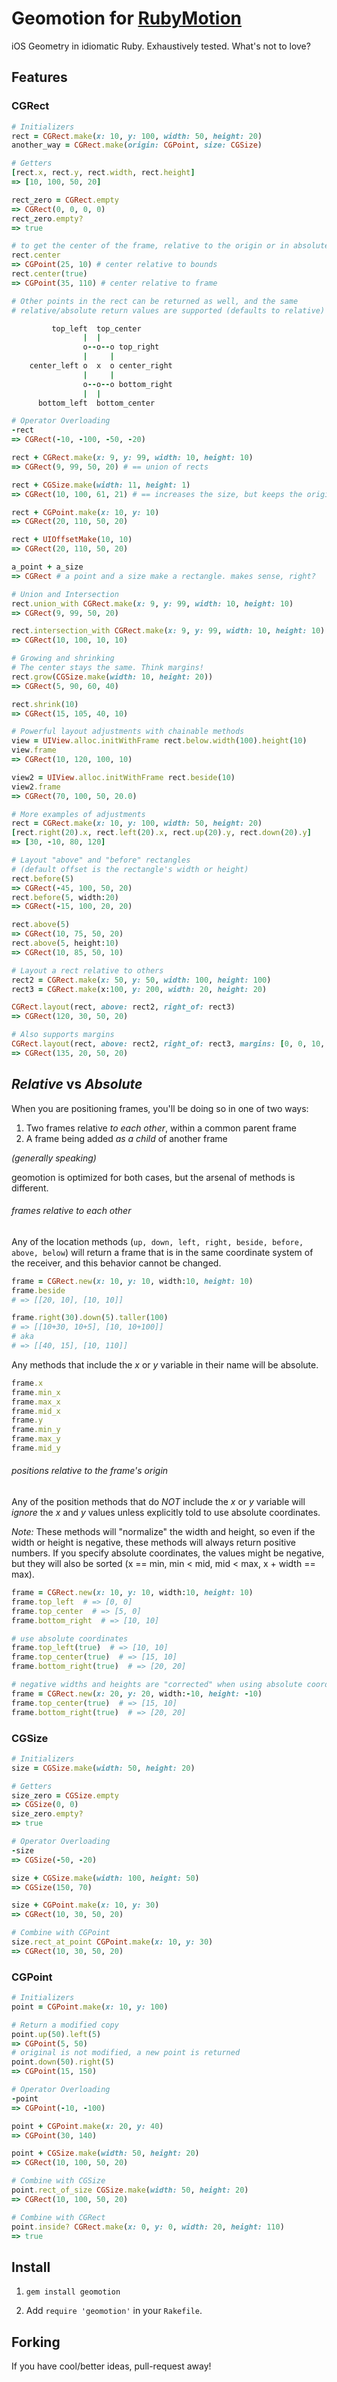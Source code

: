 # Geomotion for [RubyMotion](http://rubymotion.com)

iOS Geometry in idiomatic Ruby. Exhaustively tested. What's not to love?

## Features

### CGRect

```ruby
# Initializers
rect = CGRect.make(x: 10, y: 100, width: 50, height: 20)
another_way = CGRect.make(origin: CGPoint, size: CGSize)

# Getters
[rect.x, rect.y, rect.width, rect.height]
=> [10, 100, 50, 20]

rect_zero = CGRect.empty
=> CGRect(0, 0, 0, 0)
rect_zero.empty?
=> true

# to get the center of the frame, relative to the origin or in absolute coordinates
rect.center
=> CGPoint(25, 10) # center relative to bounds
rect.center(true)
=> CGPoint(35, 110) # center relative to frame

# Other points in the rect can be returned as well, and the same
# relative/absolute return values are supported (defaults to relative)

         top_left  top_center
                |  |
                o--o--o top_right
                |     |
    center_left o  x  o center_right
                |     |
                o--o--o bottom_right
                |  |
      bottom_left  bottom_center

# Operator Overloading
-rect
=> CGRect(-10, -100, -50, -20)

rect + CGRect.make(x: 9, y: 99, width: 10, height: 10)
=> CGRect(9, 99, 50, 20) # == union of rects

rect + CGSize.make(width: 11, height: 1)
=> CGRect(10, 100, 61, 21) # == increases the size, but keeps the origin

rect + CGPoint.make(x: 10, y: 10)
=> CGRect(20, 110, 50, 20)

rect + UIOffsetMake(10, 10)
=> CGRect(20, 110, 50, 20)

a_point + a_size
=> CGRect # a point and a size make a rectangle. makes sense, right?

# Union and Intersection
rect.union_with CGRect.make(x: 9, y: 99, width: 10, height: 10)
=> CGRect(9, 99, 50, 20)

rect.intersection_with CGRect.make(x: 9, y: 99, width: 10, height: 10)
=> CGRect(10, 100, 10, 10)

# Growing and shrinking
# The center stays the same. Think margins!
rect.grow(CGSize.make(width: 10, height: 20))
=> CGRect(5, 90, 60, 40)

rect.shrink(10)
=> CGRect(15, 105, 40, 10)

# Powerful layout adjustments with chainable methods
view = UIView.alloc.initWithFrame rect.below.width(100).height(10)
view.frame
=> CGRect(10, 120, 100, 10)

view2 = UIView.alloc.initWithFrame rect.beside(10)
view2.frame
=> CGRect(70, 100, 50, 20.0)

# More examples of adjustments
rect = CGRect.make(x: 10, y: 100, width: 50, height: 20)
[rect.right(20).x, rect.left(20).x, rect.up(20).y, rect.down(20).y]
=> [30, -10, 80, 120]

# Layout "above" and "before" rectangles
# (default offset is the rectangle's width or height)
rect.before(5)
=> CGRect(-45, 100, 50, 20)
rect.before(5, width:20)
=> CGRect(-15, 100, 20, 20)

rect.above(5)
=> CGRect(10, 75, 50, 20)
rect.above(5, height:10)
=> CGRect(10, 85, 50, 10)

# Layout a rect relative to others
rect2 = CGRect.make(x: 50, y: 50, width: 100, height: 100)
rect3 = CGRect.make(x:100, y: 200, width: 20, height: 20)

CGRect.layout(rect, above: rect2, right_of: rect3)
=> CGRect(120, 30, 50, 20)

# Also supports margins
CGRect.layout(rect, above: rect2, right_of: rect3, margins: [0, 0, 10, 15])
=> CGRect(135, 20, 50, 20)

```

## *Relative* vs *Absolute*

When you are positioning frames, you'll be doing so in one of two ways:

1. Two frames relative *to each other*, within a common parent frame
2. A frame being added *as a child* of another frame

*(generally speaking)*

geomotion is optimized for both cases, but the arsenal of methods is different.

###### frames relative to each other

Any of the location methods (`up, down, left, right, beside, before, above, below`)
will return a frame that is in the same coordinate system of the receiver, and
this behavior cannot be changed.

```ruby
frame = CGRect.new(x: 10, y: 10, width:10, height: 10)
frame.beside
# => [[20, 10], [10, 10]]

frame.right(30).down(5).taller(100)
# => [[10+30, 10+5], [10, 10+100]]
# aka
# => [[40, 15], [10, 110]]
```

Any methods that include the *x* or *y* variable in their name will be absolute.

```ruby
frame.x
frame.min_x
frame.max_x
frame.mid_x
frame.y
frame.min_y
frame.max_y
frame.mid_y
```

###### positions relative to the frame's origin

Any of the position methods that do *NOT* include the *x* or *y* variable will
*ignore* the *x* and *y* values unless explicitly told to use absolute
coordinates.

*Note:* These methods will "normalize" the width and height, so even if
the width or height is negative, these methods will always return positive
numbers.  If you specify absolute coordinates, the values might be negative, but
they will also be sorted (x == min, min < mid, mid < max, x + width == max).

```ruby
frame = CGRect.new(x: 10, y: 10, width:10, height: 10)
frame.top_left  # => [0, 0]
frame.top_center  # => [5, 0]
frame.bottom_right  # => [10, 10]

# use absolute coordinates
frame.top_left(true)  # => [10, 10]
frame.top_center(true)  # => [15, 10]
frame.bottom_right(true)  # => [20, 20]

# negative widths and heights are "corrected" when using absolute coordinates
frame = CGRect.new(x: 20, y: 20, width:-10, height: -10)
frame.top_center(true)  # => [15, 10]
frame.bottom_right(true)  # => [20, 20]
```

### CGSize

```ruby
# Initializers
size = CGSize.make(width: 50, height: 20)

# Getters
size_zero = CGSize.empty
=> CGSize(0, 0)
size_zero.empty?
=> true

# Operator Overloading
-size
=> CGSize(-50, -20)

size + CGSize.make(width: 100, height: 50)
=> CGSize(150, 70)

size + CGPoint.make(x: 10, y: 30)
=> CGRect(10, 30, 50, 20)

# Combine with CGPoint
size.rect_at_point CGPoint.make(x: 10, y: 30)
=> CGRect(10, 30, 50, 20)
```

### CGPoint

```ruby
# Initializers
point = CGPoint.make(x: 10, y: 100)

# Return a modified copy
point.up(50).left(5)
=> CGPoint(5, 50)
# original is not modified, a new point is returned
point.down(50).right(5)
=> CGPoint(15, 150)

# Operator Overloading
-point
=> CGPoint(-10, -100)

point + CGPoint.make(x: 20, y: 40)
=> CGPoint(30, 140)

point + CGSize.make(width: 50, height: 20)
=> CGRect(10, 100, 50, 20)

# Combine with CGSize
point.rect_of_size CGSize.make(width: 50, height: 20)
=> CGRect(10, 100, 50, 20)

# Combine with CGRect
point.inside? CGRect.make(x: 0, y: 0, width: 20, height: 110)
=> true
```

## Install

1. `gem install geomotion`

2. Add `require 'geomotion'` in your `Rakefile`.


## Forking

If you have cool/better ideas, pull-request away!

